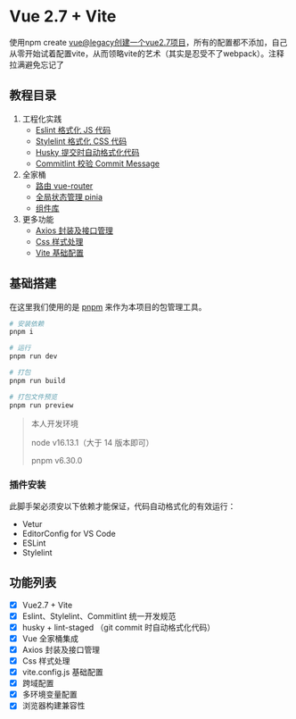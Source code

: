 # Vue 2.7 + Vite
使用npm create vue@legacy创建一个vue2.7项目，所有的配置都不添加，自己从零开始试着配置vite，从而领略vite的艺术（其实是忍受不了webpack）。注释拉满避免忘记了

## 教程目录

1. 工程化实践
    - [Eslint 格式化 JS 代码](./docs/1.Eslint+Prettier.md)
    - [Stylelint 格式化 CSS 代码](./docs/2.stylelint.md)
    - [Husky 提交时自动格式化代码](./docs/3.husky.md)
    - [Commitlint 校验 Commit Message](./docs/4.commitlint.md)
2. 全家桶
    - [路由 vue-router](./docs/2.%E5%85%A8%E5%AE%B6%E6%A1%B6/1.%20%E8%B7%AF%E7%94%B1.md)
    - [全局状态管理 pinia](./docs/2.%E5%85%A8%E5%AE%B6%E6%A1%B6/2.%20%E5%85%A8%E5%B1%80%E7%8A%B6%E6%80%81%E7%AE%A1%E7%90%86.md)
    - [组件库](./docs/2.%E5%85%A8%E5%AE%B6%E6%A1%B6/3.%20%E7%BB%84%E4%BB%B6%E5%BA%93.md)
3. 更多功能
    - [Axios 封装及接口管理](./docs/3.%E6%9B%B4%E5%A4%9A%E5%8A%9F%E8%83%BD/1.%20Axios%20%E5%B0%81%E8%A3%85%E5%8F%8A%E6%8E%A5%E5%8F%A3%E7%AE%A1%E7%90%86.md)
    - [Css 样式处理](./docs/3.%E6%9B%B4%E5%A4%9A%E5%8A%9F%E8%83%BD/2.%20Css%20%E6%A0%B7%E5%BC%8F%E5%A4%84%E7%90%86.md)
    - [Vite 基础配置](./docs/3.%E6%9B%B4%E5%A4%9A%E5%8A%9F%E8%83%BD/3.%20Vite%20%E5%9F%BA%E7%A1%80%E9%85%8D%E7%BD%AE.md)

## 基础搭建

在这里我们使用的是 [pnpm](https://pnpm.io/zh/) 来作为本项目的包管理工具。

```bash
# 安装依赖
pnpm i

# 运行
pnpm run dev

# 打包
pnpm run build

# 打包文件预览
pnpm run preview
```

> 本人开发环境
>
> node v16.13.1（大于 14 版本即可）
>
> pnpm v6.30.0


### 插件安装

此脚手架必须安以下依赖才能保证，代码自动格式化的有效运行：

- Vetur
- EditorConfig for VS Code
- ESLint
- Stylelint

## 功能列表

- [x] Vue2.7 + Vite
- [x] Eslint、Stylelint、Commitlint 统一开发规范
- [x] husky + lint-staged （git commit 时自动格式化代码）
- [x] Vue 全家桶集成
- [x] Axios 封装及接口管理
- [x] Css 样式处理
- [x] vite.config.js 基础配置
- [x] 跨域配置
- [x] 多环境变量配置
- [x] 浏览器构建兼容性

